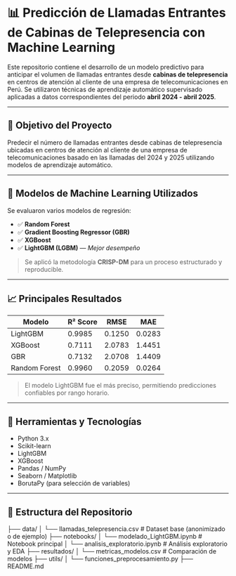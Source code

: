 # 📊 Predicción de Llamadas Entrantes de Cabinas de Telepresencia con Machine Learning

Este repositorio contiene el desarrollo de un modelo predictivo para anticipar el volumen de llamadas entrantes desde **cabinas de telepresencia** en centros de atención al cliente de una empresa de telecomunicaciones en Perú. Se utilizaron técnicas de aprendizaje automático supervisado aplicadas a datos correspondientes del periodo **abril 2024 - abril 2025**.

---

## 🎯 Objetivo del Proyecto

Predecir el número de llamadas entrantes desde cabinas de telepresencia ubicadas en centros de atención al cliente de una empresa de telecomunicaciones basado en las llamadas del 2024 y 2025 utilizando modelos de aprendizaje automático.

---

## 🧠 Modelos de Machine Learning Utilizados

Se evaluaron varios modelos de regresión:

- ✅ **Random Forest**
- ✅ **Gradient Boosting Regressor (GBR)**
- ✅ **XGBoost**
- ✅ **LightGBM (LGBM)** — *Mejor desempeño*

> Se aplicó la metodología **CRISP-DM** para un proceso estructurado y reproducible.

---

## 📈 Principales Resultados

| Modelo       | R² Score | RMSE   | MAE    |
|--------------|----------|--------|--------|
| LightGBM     | 0.9985   | 0.1250 | 0.0283 |
| XGBoost      | 0.7111   | 2.0783 | 1.4451 |
| GBR          | 0.7132   | 2.0708 | 1.4409 |
| Random Forest| 0.9960   | 0.2059 | 0.0264 |

> El modelo LightGBM fue el más preciso, permitiendo predicciones confiables por rango horario.

---

## 🧰 Herramientas y Tecnologías

- Python 3.x
- Scikit-learn
- LightGBM
- XGBoost
- Pandas / NumPy
- Seaborn / Matplotlib
- BorutaPy (para selección de variables)

---

## 📁 Estructura del Repositorio

├── data/
│ └── llamadas_telepresencia.csv # Dataset base (anonimizado o de ejemplo)
├── notebooks/
│ └── modelado_LightGBM.ipynb # Notebook principal
│ └── analisis_exploratorio.ipynb # Análisis exploratorio y EDA
├── resultados/
│ └── metricas_modelos.csv # Comparación de modelos
├── utils/
│ └── funciones_preprocesamiento.py
├── README.md
